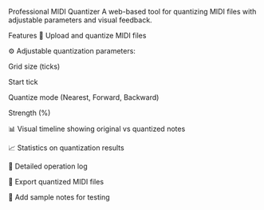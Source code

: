 Professional MIDI Quantizer
A web-based tool for quantizing MIDI files with adjustable parameters and visual feedback.

Features
🎵 Upload and quantize MIDI files

⚙️ Adjustable quantization parameters:

Grid size (ticks)

Start tick

Quantize mode (Nearest, Forward, Backward)

Strength (%)

📊 Visual timeline showing original vs quantized notes

📈 Statistics on quantization results

📝 Detailed operation log

💾 Export quantized MIDI files

🎹 Add sample notes for testing
